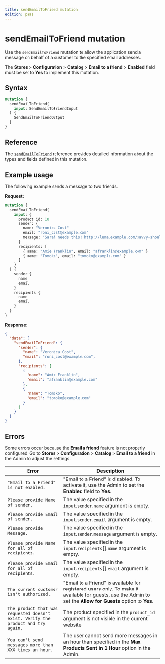 ```yaml
---
title: sendEmailToFriend mutation
edition: paas
---
```


# sendEmailToFriend mutation

Use the `sendEmailToFriend` mutation to allow the application send a message on behalf of a customer to the specified email addresses.

<InlineAlert variant="info" slots="text" />

The **Stores** > **Configuration** > **Catalog** > **Email to a friend** > **Enabled** field must be set to **Yes** to implement this mutation.

## Syntax

```graphql
mutation {
  sendEmailToFriend(
    input: SendEmailToFriendInput
  ) {
    SendEmailToFriendOutput
  }
}
```

## Reference

The [`sendEmailToFriend`](https://developer.adobe.com/commerce/webapi/graphql-api/index.html#mutation-sendEmailToFriend) reference provides detailed information about the types and fields defined in this mutation.

## Example usage

The following example sends a message to two friends.

**Request:**

```graphql
mutation {
  sendEmailToFriend(
    input: {
      product_id: 10
      sender: {
        name: "Veronica Cost"
        email: "roni_cost@example.com"
        message: "Sarah needs this! http://luma.example.com/savvy-shoulder-tote.html"
      }
      recipients: [
        { name: "Amie Franklin", email: "afranklin@example.com" }
        { name: "Tomoko", email: "tomoko@example.com" }
      ]
    }
  ) {
    sender {
      name
      email
    }
    recipients {
      name
      email
    }
  }
}
```

**Response:**

```json
{
  "data": {
    "sendEmailToFriend": {
      "sender": {
        "name": "Veronica Cost",
        "email": "roni_cost@example.com",
      },
      "recipients": [
        {
          "name": "Amie Franklin",
          "email": "afranklin@example.com"
        },
        {
          "name": "Tomoko",
          "email": "tomoko@example.com"
        }
      ]
    }
  }
}
```

## Errors

Some errors occur because the **Email a friend** feature is not properly configured. Go to **Stores** > **Configuration** > **Catalog** > **Email to a friend** in the Admin to adjust the settings.

Error | Description
--- | ---
`"Email to a Friend" is not enabled.` | "Email to a Friend" is disabled.  To activate it, use the Admin to set the **Enabled** field to **Yes**.
`Please provide Name of sender.` | The value specified in the `input`.`sender`.`name` argument is empty.
`Please provide Email of sender.` | The value specified in the `input`.`sender`.`email` argument is empty.
`Please provide Message.` | The value specified in the `input`.`sender`.`message` argument is empty.
`Please provide Name for all of recipients.` | The value specified in the `input`.`recipients`[].`name` argument is empty.
`Please provide Email for all of recipients.` | The value specified in the `input`.`recipients`[].`email` argument is empty.
`The current customer isn't authorized.` | "Email to a Friend" is available for registered users only. To make it available for guests, use the Admin to set the  **Allow for Guests** option to **Yes**.
`The product that was requested doesn't exist. Verify the product and try again.` | The product specified in the `product_id` argument is not visible in the current website.
`You can't send messages more than XXX times an hour.` | The user cannot send more messages in an hour than specified in the  **Max Products Sent in 1 Hour** option in the Admin.
